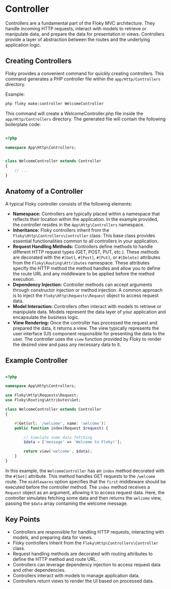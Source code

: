 # Controller

Controllers are a fundamental part of the Floky MVC architecture. They handle incoming HTTP requests, interact with models to retrieve or manipulate data, and prepare the data for presentation in views. Controllers provide a layer of abstraction between the routes and the underlying application logic.

## Creating Controllers

Floky provides a convenient command for quickly creating controllers. This command generates a PHP controller file within the `app/Http/Controllers` directory.

Example:

```bash title="Create a new controller"
php floky make:controller WelcomeController
```

This command will create a WelcomeController.php file inside the `app/Http/Controllers` directory. The generated file will contain the following boilerplate code:

```php

<?php

namespace App\Http\Controllers;


class WelcomeController extends Controller
{
    // ...
}
```
## Anatomy of a Controller

A typical Floky controller consists of the following elements:

- **Namespace:** Controllers are typically placed within a namespace that reflects their location within the application. In the example provided, the controller resides in the `App\Http\Controllers` namespace.
- **Inheritance:** Floky controllers inherit from the `Floky\Http\Controllers\Controller` class. This base class provides essential functionalities common to all controllers in your application.
- **Request Handling Methods:** Controllers define methods to handle different HTTP request types (GET, POST, PUT, etc.). These methods are decorated with the `#[Get]`, `#[Post]`, `#[Put]`, or `#[Delete]` attributes from the `Floky\Routing\Attributes` namespace. These attributes specify the HTTP method the method handles and allow you to define the route URL and any middleware to be applied before the method execution.
- **Dependency Injection:** Controller methods can accept arguments through constructor injection or method injection. A common approach is to inject the `Floky\Http\Requests\Request` object to access request data.
- **Model Interaction:** Controllers often interact with models to retrieve or manipulate data. Models represent the data layer of your application and encapsulate the business logic.
- **View Rendering:** Once the controller has processed the request and prepared the data, it returns a view. The view typically represents the user interface (UI) component responsible for presenting the data to the user. The controller uses the `view` function provided by Floky to render the desired view and pass any necessary data to it.

## Example Controller

```php

<?php

namespace App\Http\Controllers;

use Floky\Http\Requests\Request;
use Floky\Routing\Attributes\Get;

class WelcomeController extends Controller
{

    #[Get(url: '/welcome', name: 'welcome')]
    public function index(Request $request) {

        // Simulate some data fetching
        $data = ['message' => 'Welcome to Floky!'];

        return view('welcome', $data);
    }
}
```

In this example, the `WelcomeController` has an `index` method decorated with the `#[Get]` attribute. This method handles GET requests to the `/welcome` route. The `middlewares` option specifies that the `first` middleware should be executed before the controller method. The `index` method receives a `Request` object as an argument, allowing it to access request data. Here, the controller simulates fetching some data and then returns the `welcome` view, passing the `$data` array containing the welcome message.

## Key Points

* Controllers are responsible for handling HTTP requests, interacting with models, and preparing data for views.
* Floky controllers inherit from the `Floky\Http\Controllers\Controller` class.
* Request handling methods are decorated with routing attributes to define the HTTP method and route URL.
* Controllers can leverage dependency injection to access request data and other dependencies.
* Controllers interact with models to manage application data.
* Controllers return views to render the UI based on processed data.
